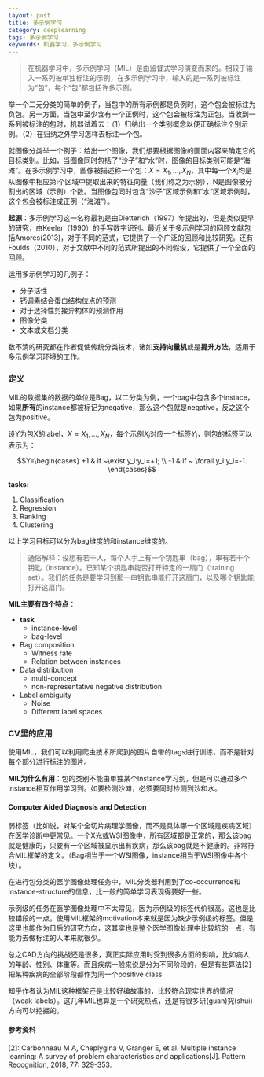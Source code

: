 ```yaml
---
layout: post
title: 多示例学习
category: deeplearning
tags: 多示例学习
keywords: 机器学习，多示例学习 
---
```


> 在机器学习中，多示例学习（MIL）是由监督式学习演变而来的。相较于输入一系列被单独标注的示例，在多示例学习中，输入的是一系列被标注为“包”，每个“包”都包括许多示例。

举一个二元分类的简单的例子，当包中的所有示例都是负例时，这个包会被标注为负包。另一方面，当包中至少含有一个正例时，这个包会被标注为正包。当收到一系列被标注的包时，机器试着去：（1）归纳出一个类别概念以便正确标注个别示例。（2）在归纳之外学习怎样去标注一个包。

就图像分类举一个例子：给出一个图像，我们想要根据图像的画面内容来确定它的目标类别。比如，当图像同时包括了“沙子”和“水”时，图像的目标类别可能是“海滩”。在多示例学习中，图像被描述称一个包：$X={X_1,...,X_N}$，其中每一个$X_i$均是从图像中相应第i个区域中提取出来的特征向量（我们称之为示例），N是图像被分割出的区域（示例）个数。当图像包同时包含“沙子”区域示例和“水”区域示例时，这个包会被标注成正例（“海滩”）。

**起源**：多示例学习这一名称最初是由Dietterich（1997）年提出的，但是类似更早的研究，由Keeler（1990）的手写数字识别。最近关于多示例学习的回顾文献包括Amores(2013)，对于不同的范式，它提供了一个广泛的回顾和比较研究。还有Foulds（2010），对于文献中不同的范式所提出的不同假设，它提供了一个全面的回顾。

运用多示例学习的几例子：

+ 分子活性
+ 钙调素结合蛋白结构位点的预测
+ 对于选择性剪接异构体的预测作用
+ 图像分类
+ 文本或文档分类

数不清的研究都在作者促使传统分类技术，诸如**支持向量机**或是**提升方法**，适用于多示例学习环境的工作。

### 定义

MIL的数据集的数据的单位是Bag，以二分类为例，一个bag中包含多个instace，如果**所有**的instance都被标记为negative，那么这个包就是negative，反之这个包为positive。

设Y为包X的label，$X={X_1,...,X_N}$，每个示例$X_i$对应一个标签$Y_i$，则包的标签可以表示为：

$$Y=\begin{cases} +1 & if ~\exist y_i:y_i=+1; \\ -1 & if ~  \forall y_i:y_i=-1. \end{cases}$$

**tasks:**

1. Classification
2. Regression
3. Ranking
4. Clustering 

以上学习目标可以分为bag维度的和instance维度的。

> 通俗解释：设想有若干人，每个人手上有一个钥匙串（bag），串有若干个钥匙（instance）。已知某个钥匙串能否打开特定的一扇门（training set）。我们的任务是要学习到那一串钥匙串能打开这扇门，以及哪个钥匙能打开这扇门。

**MIL主要有四个特点**：

+ **task**
  + instance-level
  + bag-level
+ Bag composition
  + Witness rate
  + Relation between instances
+ Data distribution
  + multi-concept
  + non-representative negative distribution
+ Label ambiguity
  + Noise
  + Different label spaces

### CV里的应用

使用MIL，我们可以利用爬虫技术所爬到的图片自带的tags进行训练，而不是针对每个部分进行标注的图片。

**MIL为什么有用**：包的类别不能由单独某个Instance学习到，但是可以通过多个instance相互作用学习到。如要检测沙滩，必须要同时检测到沙和水。

#### Computer Aided Diagnosis and Detection

弱标签（比如说，对某个全切片病理学图像，而不是具体哪一个区域是疾病区域）在医学诊断中更常见。一个X光或WSI图像中，所有区域都是正常的，那么该bag就是健康的，只要有一个区域被显示出有疾病，那么该bag就是不健康的。非常符合MIL框架的定义。（Bag相当于一个WSI图像，instance相当于WSI图像中各个块）。

在进行包分类的医学图像处理任务中，MIL分类器利用到了co-occurrence和instance-structure的信息，比一般的简单学习表现得要好一些。

示例级的任务在医学图像处理中不太常见，因为示例级的标签代价很高。这也是比较锚段的一点，使用MIL框架的motivation本来就是因为缺少示例级的标签。但是这里也能作为日后的研究方向，这其实也是整个医学图像处理中比较坑的一点，有能力去做标注的人本来就很少。

总之CAD方向的挑战还是很多，真正实际应用时受到很多方面的影响，比如病人的年龄、性别、体重等。而且疾病一般来说是分为不同阶段的，但是有些算法[2]把某种疾病的全部阶段都作为同一个positive class

知乎作者认为MIL这种框架还是比较好编故事的，比较符合现实世界的情况（weak labels）。这几年MIL也算是一个研究热点，还是有很多研(guan)究(shui)方向可以挖掘的。

#### 参考资料

[1]:https://zh.wikipedia.org/wiki/%E5%A4%9A%E7%A4%BA%E4%BE%8B%E5%AD%A6%E4%B9%A0

[2]: Carbonneau M A, Cheplygina V, Granger E, et al. Multiple instance learning: A survey of problem characteristics and applications[J]. Pattern Recognition, 2018, 77: 329-353.

[3]: https://zhuanlan.zhihu.com/p/299819082